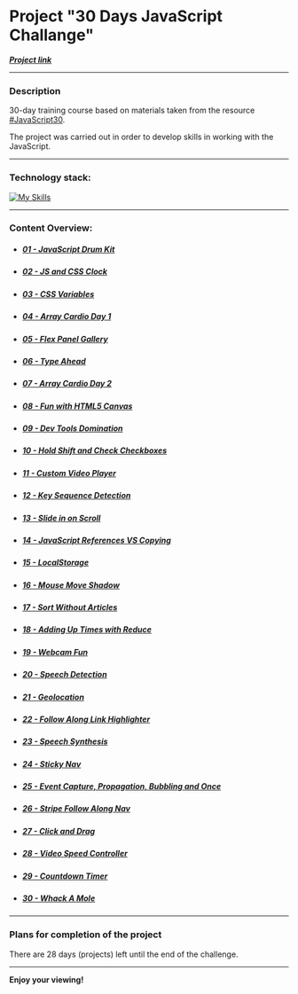 # Project "30 Days JavaScript Challange"
***[Project link](https://loner789.github.io/30-days-js-challange)***
___
### Description
30-day training course based on materials taken from the resource [#JavaScript30](https://JavaScript30.com).

The project was carried out in order to develop skills in working with the JavaScript.
___
### Technology stack:
[![My Skills](https://skills.thijs.gg/icons?i=html,css,js,git)](https://skills.thijs.gg)
___
### Content Overview:
* ##### [01 - JavaScript Drum Kit](https://loner789.github.io/30-days-js-challange/01-js-drum-kit/index.html)
* ##### [02 - JS and CSS Clock](https://loner789.github.io/30-days-js-challange/02-js-and-css-clock/index.html)
* ##### [03 - CSS Variables]()
* ##### [04 - Array Cardio Day 1]()
* ##### [05 - Flex Panel Gallery]()
* ##### [06 - Type Ahead]()
* ##### [07 - Array Cardio Day 2]()
* ##### [08 - Fun with HTML5 Canvas]()
* ##### [09 - Dev Tools Domination]()
* ##### [10 - Hold Shift and Check Checkboxes]()
* ##### [11 - Custom Video Player]()
* ##### [12 - Key Sequence Detection]()
* ##### [13 - Slide in on Scroll]()
* ##### [14 - JavaScript References VS Copying]()
* ##### [15 - LocalStorage]()
* ##### [16 - Mouse Move Shadow]()
* ##### [17 - Sort Without Articles]()
* ##### [18 - Adding Up Times with Reduce]()
* ##### [19 - Webcam Fun]()
* ##### [20 - Speech Detection]()
* ##### [21 - Geolocation]()
* ##### [22 - Follow Along Link Highlighter]()
* ##### [23 - Speech Synthesis]()
* ##### [24 - Sticky Nav]()
* ##### [25 - Event Capture, Propagation, Bubbling and Once]()
* ##### [26 - Stripe Follow Along Nav]()
* ##### [27 - Click and Drag]()
* ##### [28 - Video Speed Controller]()
* ##### [29 - Countdown Timer]()
* ##### [30 - Whack A Mole]()
___
### Plans for completion of the project

There are 28 days (projects) left until the end of the challenge.
___

**Enjoy your viewing!**